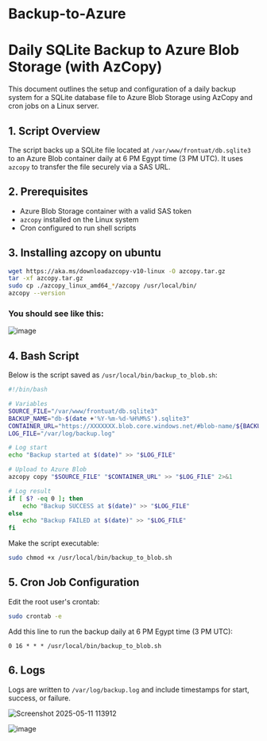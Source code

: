 # Backup-to-Azure

# Daily SQLite Backup to Azure Blob Storage (with AzCopy)

This document outlines the setup and configuration of a daily backup system for a SQLite database file to Azure Blob Storage using AzCopy and cron jobs on a Linux server.

## 1. Script Overview

The script backs up a SQLite file located at `/var/www/frontuat/db.sqlite3` to an Azure Blob container daily at 6 PM Egypt time (3 PM UTC). It uses `azcopy` to transfer the file securely via a SAS URL.

## 2. Prerequisites

- Azure Blob Storage container with a valid SAS token
- `azcopy` installed on the Linux system
- Cron configured to run shell scripts

## 3. Installing azcopy on ubuntu
```bash
wget https://aka.ms/downloadazcopy-v10-linux -O azcopy.tar.gz
tar -xf azcopy.tar.gz
sudo cp ./azcopy_linux_amd64_*/azcopy /usr/local/bin/
azcopy --version
```
### You should see like this:
![image](https://github.com/user-attachments/assets/24be6592-ba7e-4396-b7ae-e981c7096219)

## 4. Bash Script

Below is the script saved as `/usr/local/bin/backup_to_blob.sh`:

```bash
#!/bin/bash

# Variables
SOURCE_FILE="/var/www/frontuat/db.sqlite3"
BACKUP_NAME="db-$(date +'%Y-%m-%d-%H%M%S').sqlite3"
CONTAINER_URL="https://XXXXXXX.blob.core.windows.net/#blob-name/${BACKUP_NAME}?sp=rawd&st=2025-05-08T15:06:11Z&se=2035-05-08T23:06:11Z&sv=2024-11-04&sr=c&sig=ck98IBGQl2w0n9wHAC9dCyejncDYL1kldSD9An%2BNT3U%3D"
LOG_FILE="/var/log/backup.log"

# Log start
echo "Backup started at $(date)" >> "$LOG_FILE"

# Upload to Azure Blob
azcopy copy "$SOURCE_FILE" "$CONTAINER_URL" >> "$LOG_FILE" 2>&1

# Log result
if [ $? -eq 0 ]; then
    echo "Backup SUCCESS at $(date)" >> "$LOG_FILE"
else
    echo "Backup FAILED at $(date)" >> "$LOG_FILE"
fi
```

Make the script executable:
```bash
sudo chmod +x /usr/local/bin/backup_to_blob.sh
```

## 5. Cron Job Configuration

Edit the root user's crontab:
```bash
sudo crontab -e
```

Add this line to run the backup daily at 6 PM Egypt time (3 PM UTC):
```cron
0 16 * * * /usr/local/bin/backup_to_blob.sh
```

## 6. Logs

Logs are written to `/var/log/backup.log` and include timestamps for start, success, or failure.

![Screenshot 2025-05-11 113912](https://github.com/user-attachments/assets/1f4f3726-bd1c-4a63-9125-ecd4fafd7fa5)


![image](https://github.com/user-attachments/assets/8c9e43f3-233c-4750-b8d6-d244a87c3696)

